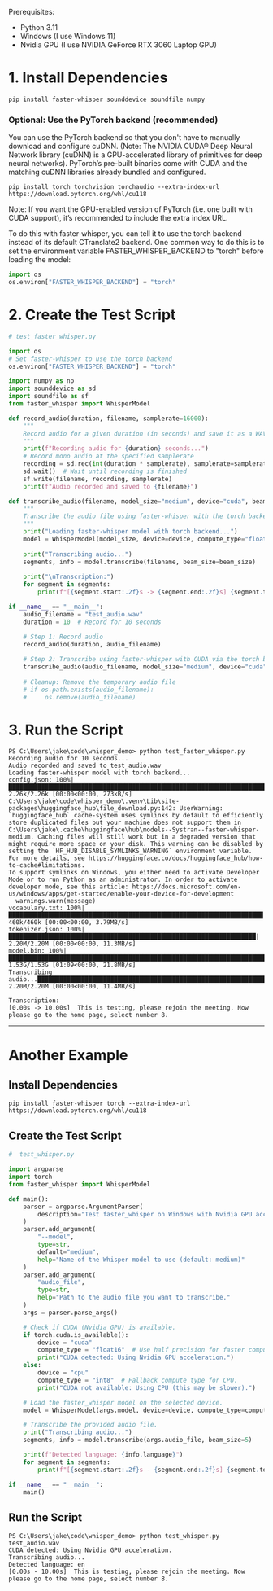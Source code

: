 Prerequisites:

- Python 3.11
- Windows (I use Windows 11)
- Nvidia GPU (I use NVIDIA GeForce RTX 3060 Laptop GPU)

# 1. Install Dependencies

```
pip install faster-whisper sounddevice soundfile numpy
```

### Optional: Use the PyTorch backend (recommended)

You can use the PyTorch backend so that you don't have to manually download and configure cuDNN. (Note: The NVIDIA CUDA® Deep Neural Network library (cuDNN) is a GPU-accelerated library of primitives for deep neural networks). PyTorch’s pre-built binaries come with CUDA and the matching cuDNN libraries already bundled and configured.

````
pip install torch torchvision torchaudio --extra-index-url https://download.pytorch.org/whl/cu118
````

Note: If you want the GPU-enabled version of PyTorch (i.e. one built with CUDA support), it’s recommended to include the extra index URL.

To do this with faster‑whisper, you can tell it to use the torch backend instead of its default CTranslate2 backend. One common way to do this is to set the environment variable FASTER_WHISPER_BACKEND to "torch" before loading the model:

```python
import os
os.environ["FASTER_WHISPER_BACKEND"] = "torch"
```

# 2. Create the Test Script

```python
# test_faster_whisper.py

import os
# Set faster-whisper to use the torch backend
os.environ["FASTER_WHISPER_BACKEND"] = "torch"

import numpy as np
import sounddevice as sd
import soundfile as sf
from faster_whisper import WhisperModel

def record_audio(duration, filename, samplerate=16000):
    """
    Record audio for a given duration (in seconds) and save it as a WAV file.
    """
    print(f"Recording audio for {duration} seconds...")
    # Record mono audio at the specified samplerate
    recording = sd.rec(int(duration * samplerate), samplerate=samplerate, channels=1, dtype='int16')
    sd.wait()  # Wait until recording is finished
    sf.write(filename, recording, samplerate)
    print(f"Audio recorded and saved to {filename}")

def transcribe_audio(filename, model_size="medium", device="cuda", beam_size=5):
    """
    Transcribe the audio file using faster-whisper with the torch backend.
    """
    print("Loading faster-whisper model with torch backend...")
    model = WhisperModel(model_size, device=device, compute_type="float32")
    
    print("Transcribing audio...")
    segments, info = model.transcribe(filename, beam_size=beam_size)
    
    print("\nTranscription:")
    for segment in segments:
        print(f"[{segment.start:.2f}s -> {segment.end:.2f}s] {segment.text}")

if __name__ == "__main__":
    audio_filename = "test_audio.wav"
    duration = 10  # Record for 10 seconds

    # Step 1: Record audio
    record_audio(duration, audio_filename)
    
    # Step 2: Transcribe using faster-whisper with CUDA via the torch backend
    transcribe_audio(audio_filename, model_size="medium", device="cuda")
    
    # Cleanup: Remove the temporary audio file
    # if os.path.exists(audio_filename):
    #     os.remove(audio_filename)
```

# 3. Run the Script
```
PS C:\Users\jake\code\whisper_demo> python test_faster_whisper.py
Recording audio for 10 seconds...
Audio recorded and saved to test_audio.wav
Loading faster-whisper model with torch backend...
config.json: 100%|████████████████████████████████████████████████████████████████████████| 2.26k/2.26k [00:00<00:00, 273kB/s]
C:\Users\jake\code\whisper_demo\.venv\Lib\site-packages\huggingface_hub\file_download.py:142: UserWarning: `huggingface_hub` cache-system uses symlinks by default to efficiently store duplicated files but your machine does not support them in C:\Users\jake\.cache\huggingface\hub\models--Systran--faster-whisper-medium. Caching files will still work but in a degraded version that might require more space on your disk. This warning can be disabled by setting the `HF_HUB_DISABLE_SYMLINKS_WARNING` environment variable. For more details, see https://huggingface.co/docs/huggingface_hub/how-to-cache#limitations.
To support symlinks on Windows, you either need to activate Developer Mode or to run Python as an administrator. In order to activate developer mode, see this article: https://docs.microsoft.com/en-us/windows/apps/get-started/enable-your-device-for-development
  warnings.warn(message)
vocabulary.txt: 100%|██████████████████████████████████████████████████████████████████████| 460k/460k [00:00<00:00, 3.79MB/s]
tokenizer.json: 100%|████████████████████████████████████████████████████████████████████| 2.20M/2.20M [00:00<00:00, 11.3MB/s]
model.bin: 100%|█████████████████████████████████████████████████████████████████████████| 1.53G/1.53G [01:09<00:00, 21.8MB/s]
Transcribing audio...████████████████████████████████████████████████████████████████████| 2.20M/2.20M [00:00<00:00, 11.4MB/s]

Transcription:
[0.00s -> 10.00s]  This is testing, please rejoin the meeting. Now please go to the home page, select number 8.
```


----

# Another Example

## Install Dependencies

```
pip install faster-whisper torch --extra-index-url https://download.pytorch.org/whl/cu118
```

## Create the Test Script

```python
#  test_whisper.py

import argparse
import torch
from faster_whisper import WhisperModel

def main():
    parser = argparse.ArgumentParser(
        description="Test faster_whisper on Windows with Nvidia GPU acceleration using the medium model."
    )
    parser.add_argument(
        "--model",
        type=str,
        default="medium",
        help="Name of the Whisper model to use (default: medium)"
    )
    parser.add_argument(
        "audio_file",
        type=str,
        help="Path to the audio file you want to transcribe."
    )
    args = parser.parse_args()

    # Check if CUDA (Nvidia GPU) is available.
    if torch.cuda.is_available():
        device = "cuda"
        compute_type = "float16"  # Use half precision for faster computation on GPU.
        print("CUDA detected: Using Nvidia GPU acceleration.")
    else:
        device = "cpu"
        compute_type = "int8"  # Fallback compute type for CPU.
        print("CUDA not available: Using CPU (this may be slower).")

    # Load the faster_whisper model on the selected device.
    model = WhisperModel(args.model, device=device, compute_type=compute_type)

    # Transcribe the provided audio file.
    print("Transcribing audio...")
    segments, info = model.transcribe(args.audio_file, beam_size=5)

    print(f"Detected language: {info.language}")
    for segment in segments:
        print(f"[{segment.start:.2f}s - {segment.end:.2f}s] {segment.text}")

if __name__ == "__main__":
    main()
```

## Run the Script

```
PS C:\Users\jake\code\whisper_demo> python test_whisper.py test_audio.wav
CUDA detected: Using Nvidia GPU acceleration.
Transcribing audio...
Detected language: en
[0.00s - 10.00s]  This is testing, please rejoin the meeting. Now please go to the home page, select number 8.
```
